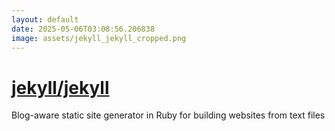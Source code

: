 ```yaml
---
layout: default
date: 2025-05-06T03:08:56.206838
image: assets/jekyll_jekyll_cropped.png
---
```


# [jekyll/jekyll](https://github.com/jekyll/jekyll)

Blog-aware static site generator in Ruby for building websites from text files
